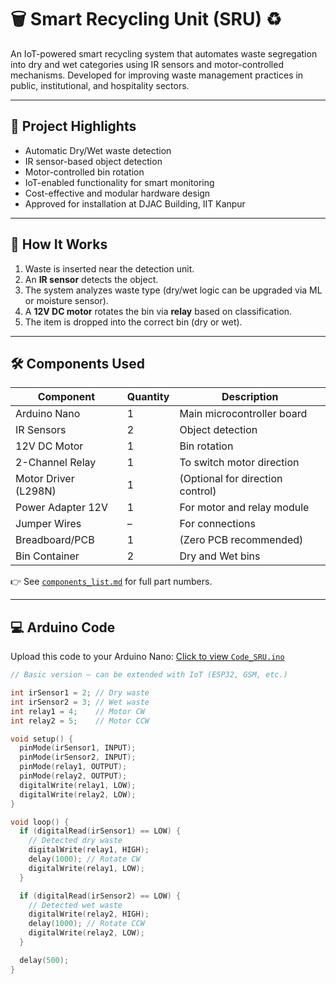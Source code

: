 # 🗑️ Smart Recycling Unit (SRU) ♻️
An IoT-powered smart recycling system that automates waste segregation into dry and wet categories using IR sensors and motor-controlled mechanisms. Developed for improving waste management practices in public, institutional, and hospitality sectors.

---

## 🚀 Project Highlights

- Automatic Dry/Wet waste detection
- IR sensor-based object detection
- Motor-controlled bin rotation
- IoT-enabled functionality for smart monitoring
- Cost-effective and modular hardware design
- Approved for installation at DJAC Building, IIT Kanpur

---

## 🧠 How It Works

1. Waste is inserted near the detection unit.
2. An **IR sensor** detects the object.
3. The system analyzes waste type (dry/wet logic can be upgraded via ML or moisture sensor).
4. A **12V DC motor** rotates the bin via **relay** based on classification.
5. The item is dropped into the correct bin (dry or wet).

---

## 🛠️ Components Used

| Component            | Quantity | Description                          |
|----------------------|----------|--------------------------------------|
| Arduino Nano         | 1        | Main microcontroller board           |
| IR Sensors           | 2        | Object detection                     |
| 12V DC Motor         | 1        | Bin rotation                         |
| 2-Channel Relay      | 1        | To switch motor direction            |
| Motor Driver (L298N) | 1        | (Optional for direction control)     |
| Power Adapter 12V    | 1        | For motor and relay module           |
| Jumper Wires         | –        | For connections                      |
| Breadboard/PCB       | 1        | (Zero PCB recommended)               |
| Bin Container        | 2        | Dry and Wet bins                     |

👉 See [`components_list.md`](components_list.md) for full part numbers.

---

## 💻 Arduino Code

Upload this code to your Arduino Nano:
[Click to view `Code_SRU.ino`](Code_SRU.ino)

```cpp
// Basic version – can be extended with IoT (ESP32, GSM, etc.)

int irSensor1 = 2; // Dry waste
int irSensor2 = 3; // Wet waste
int relay1 = 4;    // Motor CW
int relay2 = 5;    // Motor CCW

void setup() {
  pinMode(irSensor1, INPUT);
  pinMode(irSensor2, INPUT);
  pinMode(relay1, OUTPUT);
  pinMode(relay2, OUTPUT);
  digitalWrite(relay1, LOW);
  digitalWrite(relay2, LOW);
}

void loop() {
  if (digitalRead(irSensor1) == LOW) {
    // Detected dry waste
    digitalWrite(relay1, HIGH);
    delay(1000); // Rotate CW
    digitalWrite(relay1, LOW);
  }

  if (digitalRead(irSensor2) == LOW) {
    // Detected wet waste
    digitalWrite(relay2, HIGH);
    delay(1000); // Rotate CCW
    digitalWrite(relay2, LOW);
  }

  delay(500);
}
